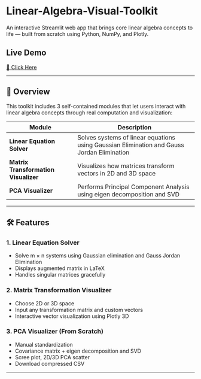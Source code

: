 # Linear-Algebra-Visual-Toolkit

An interactive Streamlit web app that brings core linear algebra concepts to life — built from scratch using Python, NumPy, and Plotly.

## Live Demo
[🔗 Click Here](https://linear-algebra-visual-toolkit-pnrigscsyfkeaxxrkfhvgv.streamlit.app/)

---

## 📌 Overview

This toolkit includes 3 self-contained modules that let users interact with linear algebra concepts through real computation and visualization:

| Module | Description |
|--------|-------------|
|  **Linear Equation Solver** | Solves systems of linear equations using Gaussian Elimination and Gauss Jordan Elimination |
|  **Matrix Transformation Visualizer** | Visualizes how matrices transform vectors in 2D and 3D space |
|  **PCA Visualizer** | Performs Principal Component Analysis using eigen decomposition and SVD |

---

## 🛠 Features

### 1. Linear Equation Solver
- Solve m × n systems using Gaussian elimination and Gauss Jordan Elimination
- Displays augmented matrix in LaTeX
- Handles singular matrices gracefully

### 2. Matrix Transformation Visualizer
- Choose 2D or 3D space
- Input any transformation matrix and custom vectors
- Interactive vector visualization using Plotly 3D

### 3. PCA Visualizer (From Scratch)
- Manual standardization
- Covariance matrix + eigen decomposition and SVD
- Scree plot, 2D/3D PCA scatter
- Download compressed CSV

---
